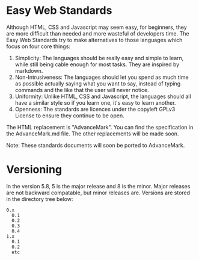 # Easy Web Standards

Although HTML, CSS and Javascript may seem easy, for beginners, they are more difficult than needed and more wasteful of developers time.
The Easy Web Standards try to make alternatives to those languages which focus on four core things:

1. Simplicity: The languages should be really easy and simple to learn, while still being cable enough for most tasks. They are inspired by markdown.
2. Non-Intrusiveness: The languages should let you spend as much time as possible actually saying what you want to say, instead of typing commands and the like that the user will never notice.
3. Uniformity: Unlike HTML, CSS and Javascript, the languages should all have a similar style so if you learn one, it's easy to learn another.
4. Openness: The standards are licences under the copyleft GPLv3 License to ensure they continue to be open.

The HTML replacement is "AdvanceMark". You can find the specification in the AdvanceMark.md file.
The other replacements will be made soon.

Note: These standards documents will soon be ported to AdvanceMark.

# Versioning

In the version 5.8, 5 is the major release and 8 is the minor. Major releases are not backward compatable, but minor releases are.
Versions are stored in the directory tree below:
```
0.x
  0.1
  0.2
  0.3
  0.4
1.x
  0.1
  0.2
  etc
```
